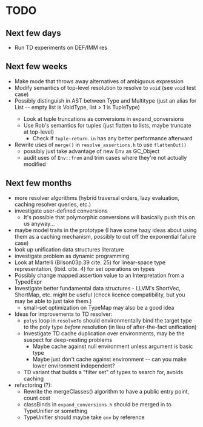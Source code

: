 # TODO #

## Next few days ##
* Run TD experiments on DEF/IMM res

## Next few weeks ##
* Make mode that throws away alternatives of ambiguous expression
* Modify semantics of top-level resolution to resolve to `void` (see `void` test case)
* Possibly distinguish in AST between Type and Multitype (just an alias for List<Type> -- empty list is VoidType, list > 1 is TupleType)
  * Look at tuple truncations as conversions in expand_conversions
  * Use Rob's semantics for tuples (just flatten to lists, maybe truncate at top-level)
    * Check if `tuple-return.in` has any better performance afterward
* Rewrite uses of `merge()` in `resolve_assertions.h` to use `flattenOut()`
  * possibly just take advantage of new Env as GC_Object
  * audit uses of `Env::from` and trim cases where they're not actually modified

## Next few months ##
* more resolver algorithms (hybrid traversal orders, lazy evaluation, caching resolver queries, etc.)
* investigate user-defined conversions
  * It's possible that polymorphic conversions will basically push this on us anyway...
* maybe model traits in the prototype (I have some hazy ideas about using them as a caching mechanism, possibly to cut off the exponential failure case)
* look up unification data structures literature
* investigate problem as dynamic programming
* Look at Martelli (Bilson03p.39 cite. 25) for linear-space type representation, (ibid. cite. 4) for set operations on types
* Possibly change mapped assertion value to an Interpretation from a TypedExpr
* Investigate better fundamental data structures - LLVM's ShortVec, ShortMap, etc. might be useful (check licence compatibility, but you may be able to just take them.)
  * small-set optimization on TypeMap may also be a good idea
* Ideas for improvements to TD resolver:
  * `polys` loop in `resolveTo` should environmentally bind the target type to the poly type _before_ resolution (in lieu of after-the-fact unification)
  * Investigate TD cache duplication over environments, may be the suspect for deep-nesting problems
    * Maybe cache against null environment unless argument is basic type
    * Maybe just don't cache against environment -- can you make lower environment independent?
  * TD variant that builds a "filter set" of types to search for, avoids caching
* refactoring (?):
  * Rewrite the mergeClasses() algorithm to have a public entry point, count cost
  * classBinds in `expand_conversions.h` should be merged in to TypeUnifier or something
  * TypeUnifier should maybe take `env` by reference


